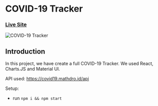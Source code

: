 # COVID-19 Tracker

### [Live Site](https://covid19statswebsite.netlify.com/)

![COVID-19 Tracker](https://i.ibb.co/X87BqVY/Screenshot-2020-04-13-at-10-14-58.png)
## Introduction

In this project, we have create a full COVID-19 Tracker. We used React, Charts.JS and Material UI.

API used: https://covid19.mathdro.id/api

Setup:
- run ```npm i && npm start```

